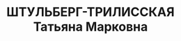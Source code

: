 ---
title: ШТУЛЬБЕРГ-ТРИЛИССКАЯ Татьяна Марковна
description: "1895 г.р., еврейка\n учительский институт, лектор\n прож.: г. Винница\n\
  \ арестована 23.08.1937\n Обвинение: 20-54-8, 54-11 УК УССР\n Приговор: ВК ВС СССР,\
  \ 25.10.1937 — 10 лет ИТЛ\n Реабилитация: ВК ВС СССР, 17.09.1955 - за отсутствием\
  \ состава преступления"
---